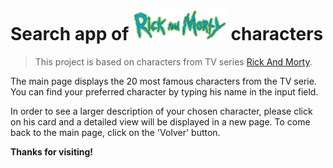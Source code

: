 # Search app of <img src="/logo.png" alt="Rick&Morty logo" width="150" height="49" /> characters

> This project is based on characters from TV series [Rick And Morty](http://www.adultswim.com/videos/rick-and-morty/).

The main page displays the 20 most famous characters from the TV serie. You can find your preferred character by typing his name in the input field.

In order to see a larger description of your chosen character, please click on his card and a detailed view will be displayed in a new page. To come back to the main page, click on the 'Volver' button.

**Thanks for visiting!**
